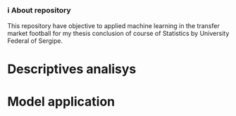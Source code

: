 ### ℹ️ About repository
This repository have objective to applied machine learning in the transfer market football for my thesis conclusion of course of Statistics by University Federal of Sergipe.

# Descriptives analisys


# Model application



